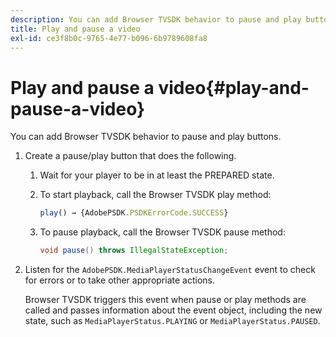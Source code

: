 ```yaml
---
description: You can add Browser TVSDK behavior to pause and play buttons.
title: Play and pause a video
exl-id: ce3f8b0c-9765-4e77-b096-6b9789608fa8
---
```

# Play and pause a video{#play-and-pause-a-video}

You can add Browser TVSDK behavior to pause and play buttons.

1. Create a pause/play button that does the following.
   1. Wait for your player to be in at least the PREPARED state.
   1. To start playback, call the Browser TVSDK play method:

      ```js   
      play() → {AdobePSDK.PSDKErrorCode.SUCCESS}
      ```

   1. To pause playback, call the Browser TVSDK pause method:

      ```java   
      void pause() throws IllegalStateException;
      ```

1. Listen for the `AdobePSDK.MediaPlayerStatusChangeEvent` event to check for errors or to take other appropriate actions.

   Browser TVSDK triggers this event when pause or play methods are called and passes information about the event object, including the new state, such as `MediaPlayerStatus.PLAYING` or `MediaPlayerStatus.PAUSED`.
